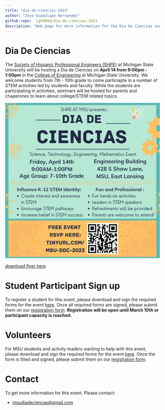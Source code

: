 ```yaml
---
title: "dia-de-ciencias-2023"
author: "Jose Guadalupe Hernandez"
github-repo:  jgh9094/dia-de-ciencias-2023
description: "Web page for more information for the Dia De Ciencias event hosted by the Society of Hispanic Professional Engineers (SHPE) chapter at Michigan State Univeristy."
---
```


# Dia De Ciencias

The [Society of Hispanic Professional Engineers (SHPE)](https://www.egr.msu.edu/studentgroups/society-hispanic-professional-engineers-shpe) at Michigan State University will be hosting a Dia de Ciencias on **April 14 from 9:00pm - 1:00pm** in the [College of Engineering](https://www.egr.msu.edu/) at Michigan State Unviersity.
We welcome students from 7th - 10th grade to come particiapte in a number of STEM activities led by students and faculty.
While the students are participating in activities, seminars will be hosted for  parents and chaperones to learn about college/STEM related topics.

![Event](./Imgs/dia-de-ciencias-flyer.jpg)

[download flyer here](./Imgs/dia-de-ciencias-flyer.jpg)

# Student Participant Sign up

To register a student for this event, please download and sign the required forms for the event [here](./Forms/parent-consent-medical-media-forms.pdf).
Once all required forms are signed, please submit them on our [registration form](https://docs.google.com/forms/d/e/1FAIpQLScq0rwbPeqSQJWCn42HI3EZHU5IPaTW4PS-9tmat7FNv_jfww/viewform).
**Registration will be open until March 10th or participant capacity is reached.**

# Volunteers

For MSU students and activity leaders wanting to help with this event, please download and sign the required forms for the event [here](./Forms/dia-de-ciencias-cbc.pdf).
Once the form is filled and signed, please submit them on our [registration form](https://docs.google.com/forms/d/e/1FAIpQLSeE-FB6JSl1ySsEUaVx69DP0vD7dv-_TUZhxpFylovAFiFpTA/viewform).

# Contact

To get more information for this event.
Please contact:
- <msudiadeciencas@gmail.com>
<!-- - [Teresa Isela VanderSloot](https://www.egr.msu.edu/people/profile/iselava1) at <iselava1@msu.edu> -->
<!-- - [Jose Guadalupe Hernandez](https://jgh9094.github.io/) at <jgh9094@gmail.com>. -->